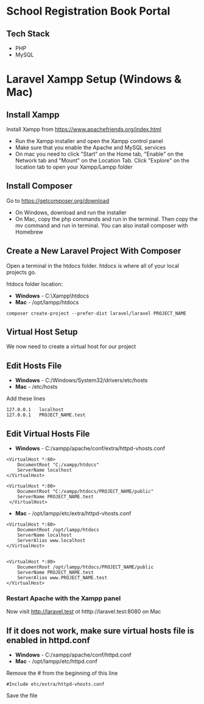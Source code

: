 <h1>School Registration Book Portal</h1>
<h2>Tech Stack</h2>
<ul>
  <li>PHP</li>
  <li>MySQL</li>
</ul>

# Laravel Xampp Setup (Windows & Mac)

## Install Xampp
Install Xampp from https://www.apachefriends.org/index.html

- Run the Xampp installer and open the Xampp control panel
- Make sure that you enable the Apache and MySQL services
- On mac you need to click "Start" on the Home tab, "Enable" on the Network tab and "Mount" on the Location Tab. Click "Explore" on the location tab to open your Xampp/Lampp folder

## Install Composer
Go to https://getcomposer.org/download

- On Windows, download and run the installer
- On Mac, copy the php commands and run in the terminal. Then copy the mv command and run in terminal. You can also install composer with Homebrew

## Create a New Laravel Project With Composer

Open a terminal in the htdocs folder. htdocs is where all of your local projects go.

htdocs folder location:
- **Windows** - C:\Xampp\htdocs
- **Mac** - /opt/lampp/htdocs

```
composer create-project --prefer-dist laravel/laravel PROJECT_NAME
```
## Virtual Host Setup

We now need to create a virtual host for our project

## Edit Hosts File

- **Windows** - C:/Windows/System32/drivers/etc/hosts
- **Mac** - /etc/hosts

Add these lines

```
127.0.0.1	localhost
127.0.0.1	PROJECT_NAME.test

```

## Edit Virtual Hosts File

- **Windows** - C:/xampp/apache/conf/extra/httpd-vhosts.conf
```
<VirtualHost *:80>
    DocumentRoot "C:/xampp/htdocs"
    ServerName localhost
</VirtualHost>

<VirtualHost *:80>
    DocumentRoot "C:/xampp/htdocs/PROJECT_NAME/public"
    ServerName PROJECT_NAME.test
 </VirtualHost>
```

- **Mac** - /opt/lampp/etc/extra/httpd-vhosts.conf
```
<VirtualHost *:80>
    DocumentRoot /opt/lampp/htdocs
    ServerName localhost
    ServerAlias www.localhost
</VirtualHost>


<VirtualHost *:80>
    DocumentRoot /opt/lampp/htdocs/PROJECT_NAME/public
    ServerName PROJECT_NAME.test
    ServerAlias www.PROJECT_NAME.test
</VirtualHost>
```

### Restart Apache with the Xampp panel

Now visit http://laravel.test ot htttp://laravel.test:8080 on Mac

## If it does not work, make sure virtual hosts file is enabled in httpd.conf
- **Windows** - C:/xampp/apache/conf/httpd.conf
- **Mac** - /opt/lampp/etc/httpd.conf

Remove the # from the beginning of this line

```
#Include etc/extra/httpd-vhosts.conf
```

Save the file
